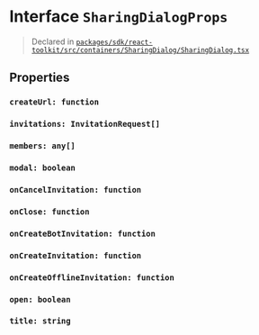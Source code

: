 # Interface `SharingDialogProps`
> Declared in [`packages/sdk/react-toolkit/src/containers/SharingDialog/SharingDialog.tsx`]()


## Properties
### `createUrl: function`
### `invitations: InvitationRequest[]`
### `members: any[]`
### `modal: boolean`
### `onCancelInvitation: function`
### `onClose: function`
### `onCreateBotInvitation: function`
### `onCreateInvitation: function`
### `onCreateOfflineInvitation: function`
### `open: boolean`
### `title: string`